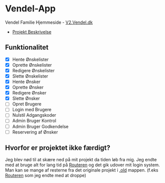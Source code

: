 # Vendel-App
Vendel Familie Hjemmeside - [V2.Vendel.dk](https://v2.vendel.dk)
- [Projekt Beskrivelse](.project/Vendel-Project.pdf)

## Funktionalitet
- [x] Hente Ønskelister
- [x] Oprette Ønskelister
- [x] Redigere Ønskelister
- [x] Slette Ønskelister
- [x] Hente Ønsker
- [x] Oprette Ønsker
- [x] Redigere Ønsker
- [x] Slette Ønsker
- [ ] Opret Brugere
- [ ] Login med Brugere
- [ ] Nulstil Adgangskoder
- [ ] Admin Bruger Kontrol
- [ ] Admin Bruger Godkendelse
- [ ] Reservering af Ønsker

## Hvorfor er projektet ikke færdigt?
Jeg blev nød til at skære ned på mit projekt da tiden løb fra mig.
Jeg endte med at bruge alt for lang tid på [Routeren](.old/router.ts) og det gik udover mit login system.
Man kan se mange af resterne fra det originale projekt i [.old](.old) mappen. (f.eks [Routeren](.old/router.ts) som jeg endte med at droppe)
